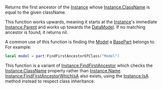 Returns the first ancestor of the [Instance](https://developer.roblox.com/en-us/api-reference/class/Instance) whose [Instance.ClassName](https://developer.roblox.com/en-us/api-reference/property/Instance/ClassName) is equal to the given className.

This function works upwards, meaning it starts at the [Instance](https://developer.roblox.com/en-us/api-reference/class/Instance)'s immediate [Instance.Parent](https://developer.roblox.com/en-us/api-reference/property/Instance/Parent) and works up towards the [DataModel](https://developer.roblox.com/en-us/api-reference/class/DataModel). If no matching ancestor is found, it returns nil.

A common use of this function is finding the [Model](https://developer.roblox.com/en-us/api-reference/class/Model) a [BasePart](https://developer.roblox.com/en-us/api-reference/class/BasePart) belongs to. For example:

```lua
local model = part:FindFirstAncestorOfClass("Model")
``` 

This function is a variant of [Instance:FindFirstAncestor](https://developer.roblox.com/en-us/api-reference/function/Instance/FindFirstAncestor) which checks the [Instance.ClassName](https://developer.roblox.com/en-us/api-reference/property/Instance/ClassName) property rather than [Instance.Name](https://developer.roblox.com/en-us/api-reference/property/Instance/Name). [Instance:FindFirstAncestorWhichIsA](https://developer.roblox.com/en-us/api-reference/function/Instance/FindFirstAncestorWhichIsA) also exists, using the [Instance:IsA](https://developer.roblox.com/en-us/api-reference/function/Instance/IsA) method instead to respect class inheritance.